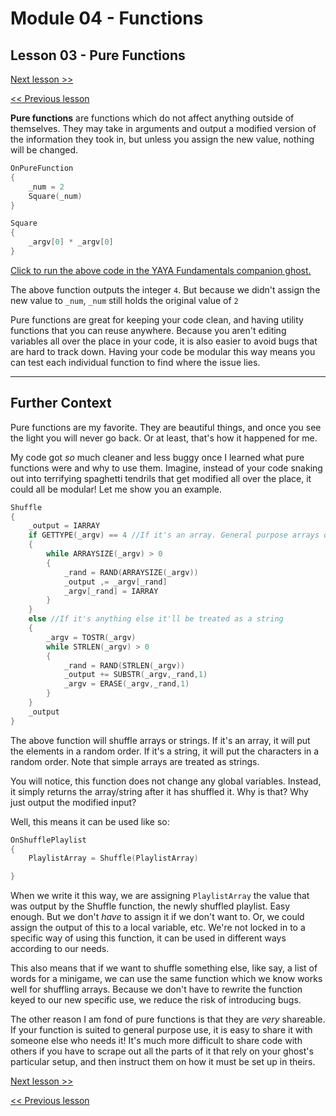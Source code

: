 # Module 04 - Functions

## Lesson 03 - Pure Functions

[Next lesson >>](../module_04_functions/04_embedded_elements.md)

[<< Previous lesson](../module_04_functions/02_thinking_with_functions.md)

**Pure functions** are functions which do not affect anything outside of themselves. They may take in arguments and output a modified version of the information they took in, but unless you assign the new value, nothing will be changed.

```c
OnPureFunction
{
	_num = 2
	Square(_num)
}

Square
{
	_argv[0] * _argv[0]
}
```

[Click to run the above code in the YAYA Fundamentals companion ghost.](https://zichqec.github.io/s-the-skeleton/jump.html?url=x-ukagaka-link%3Atype%3Devent%26ghost%3DYAYA%20Fundamentals%26info%3DOnExample.M4.L3.PureFunction)

The above function outputs the integer `4`. But because we didn't assign the new value to `_num`, `_num` still holds the original value of `2`

Pure functions are great for keeping your code clean, and having utility functions that you can reuse anywhere. Because you aren't editing variables all over the place in your code, it is also easier to avoid bugs that are hard to track down. Having your code be modular this way means you can test each individual function to find where the issue lies.

---

## Further Context

Pure functions are my favorite. They are beautiful things, and once you see the light you will never go back. Or at least, that's how it happened for me.

My code got *so* much cleaner and less buggy once I learned what pure functions were and why to use them. Imagine, instead of your code snaking out into terrifying spaghetti tendrils that get modified all over the place, it could all be modular! Let me show you an example.

```c
Shuffle
{
	_output = IARRAY
	if GETTYPE(_argv) == 4 //If it's an array. General purpose arrays only!
	{
		while ARRAYSIZE(_argv) > 0
		{
			_rand = RAND(ARRAYSIZE(_argv))
			_output ,= _argv[_rand]
			_argv[_rand] = IARRAY
		}
	}
	else //If it's anything else it'll be treated as a string
	{
		_argv = TOSTR(_argv)
		while STRLEN(_argv) > 0
		{
			_rand = RAND(STRLEN(_argv))
			_output += SUBSTR(_argv,_rand,1)
			_argv = ERASE(_argv,_rand,1)
		}
	}
	_output
}
```

The above function will shuffle arrays or strings. If it's an array, it will put the elements in a random order. If it's a string, it will put the characters in a random order. Note that simple arrays are treated as strings.

You will notice, this function does not change any global variables. Instead, it simply returns the array/string after it has shuffled it. Why is that? Why just output the modified input?

Well, this means it can be used like so:

```c
OnShufflePlaylist
{
	PlaylistArray = Shuffle(PlaylistArray)

}
```

When we write it this way, we are assigning `PlaylistArray` the value that was output by the Shuffle function, the newly shuffled playlist. Easy enough. But we don't *have* to assign it if we don't want to. Or, we could assign the output of this to a local variable, etc. We're not locked in to a specific way of using this function, it can be used in different ways according to our needs.

This also means that if we want to shuffle something else, like say, a list of words for a minigame, we can use the same function which we know works well for shuffling arrays. Because we don't have to rewrite the function keyed to our new specific use, we reduce the risk of introducing bugs.

The other reason I am fond of pure functions is that they are *very* shareable. If your function is suited to general purpose use, it is easy to share it with someone else who needs it! It's much more difficult to share code with others if you have to scrape out all the parts of it that rely on your ghost's particular setup, and then instruct them on how it must be set up in theirs.

[Next lesson >>](../module_04_functions/04_embedded_elements.md)

[<< Previous lesson](../module_04_functions/02_thinking_with_functions.md)
